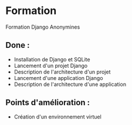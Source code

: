 # Formation
Formation Django Anonymines
## Done :
* Installation de Django et SQLite
* Lancement d'un projet Django
* Description de l'architecture d'un projet
* Lancement d'une application Django
* Description de l'architecture d'une application
## Points d'amélioration :
* Création d'un environnement virtuel
